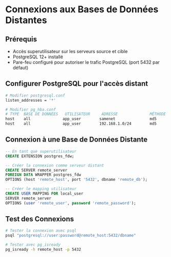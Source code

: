 # Connexions aux Bases de Données Distantes

## Prérequis
- Accès superutilisateur sur les serveurs source et cible
- PostgreSQL 12+ installé
- Pare-feu configuré pour autoriser le trafic PostgreSQL (port 5432 par défaut)

## Configurer PostgreSQL pour l'accès distant

```bash
# Modifier postgresql.conf
listen_addresses = '*'

# Modifier pg_hba.conf
# TYPE  BASE DE DONNÉES   UTILISATEUR     ADRESSE              MÉTHODE
host    all              app_user        samenet               md5
host    all              app_user        192.168.1.0/24        md5
```

## Connexion à une Base de Données Distante

```sql
-- En tant que superutilisateur
CREATE EXTENSION postgres_fdw;

-- Créer la connexion comme serveur distant
CREATE SERVER remote_server
FOREIGN DATA WRAPPER postgres_fdw
OPTIONS (host 'remote_host', port '5432', dbname 'remote_db');

-- Créer le mapping utilisateur
CREATE USER MAPPING FOR local_user
SERVER remote_server
OPTIONS (user 'remote_user', password 'remote_password');
```

## Test des Connexions
```bash
# Tester la connexion avec psql
psql "postgresql://user:password@remote_host:5432/dbname"

# Tester avec pg_isready
pg_isready -h remote_host -p 5432
```
